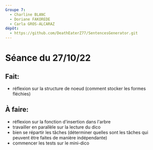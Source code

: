 ```yaml
---
Groupe 7:
  - Charline BLANC
  - Doriane FAKOREDE
  - Carla GROS-ALCARAZ
dépôt:
  - https://github.com/DeathEaterZ77/SentencesGenerator.git
---
```

# Séance du 27/10/22

## Fait:
* réflexion sur la structure de noeud (comment stocker les formes fléchies)

## À faire:
* réflexion sur la fonction d'insertion dans l'arbre
* travailler en parallèle sur la lecture du dico
* bien se répartir les tâches (déterminer quelles sont les tâches qui peuvent être faites de manière indépendante)
* commencer les tests sur le mini-dico
